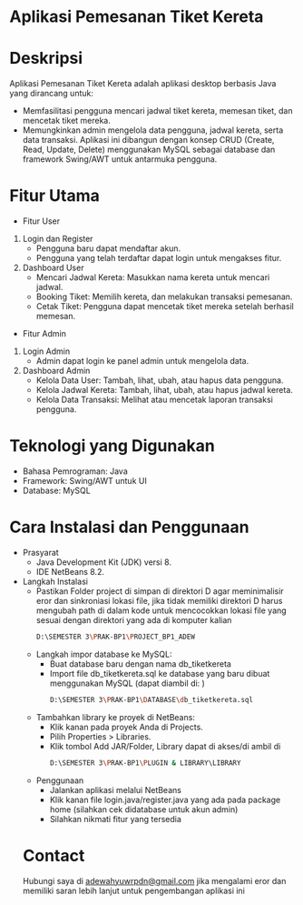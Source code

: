 # Aplikasi Pemesanan Tiket Kereta
# Deskripsi
Aplikasi Pemesanan Tiket Kereta adalah aplikasi desktop berbasis Java yang dirancang untuk:
- Memfasilitasi pengguna mencari jadwal tiket kereta, memesan tiket, dan mencetak tiket mereka.
- Memungkinkan admin mengelola data pengguna, jadwal kereta, serta data transaksi.
Aplikasi ini dibangun dengan konsep CRUD (Create, Read, Update, Delete) menggunakan MySQL sebagai database dan framework Swing/AWT untuk antarmuka pengguna.
# Fitur Utama
- Fitur User
1. Login dan Register
    - Pengguna baru dapat mendaftar akun.
    - Pengguna yang telah terdaftar dapat login untuk mengakses fitur.
2. Dashboard User
    - Mencari Jadwal Kereta: Masukkan nama kereta untuk mencari jadwal.
    - Booking Tiket: Memilih kereta, dan melakukan transaksi pemesanan.
    - Cetak Tiket: Pengguna dapat mencetak tiket mereka setelah berhasil memesan.
- Fitur Admin
1. Login Admin
    - Admin dapat login ke panel admin untuk mengelola data.
2. Dashboard Admin
    - Kelola Data User: Tambah, lihat, ubah, atau hapus data pengguna.
    - Kelola Jadwal Kereta: Tambah, lihat, ubah, atau hapus jadwal kereta.
    - Kelola Data Transaksi: Melihat atau mencetak laporan transaksi pengguna.
# Teknologi yang Digunakan
- Bahasa Pemrograman: Java
- Framework: Swing/AWT untuk UI
- Database: MySQL
# Cara Instalasi dan Penggunaan
- Prasyarat
  - Java Development Kit (JDK) versi 8.
  - IDE NetBeans 8.2.
- Langkah Instalasi
  - Pastikan Folder project di simpan di direktori D agar meminimalisir eror dan sinkroniasi lokasi file, jika tidak memiliki direktori D harus mengubah path di dalam kode untuk mencocokkan lokasi file yang sesuai dengan direktori yang ada di komputer kalian
    ```sh
    D:\SEMESTER 3\PRAK-BP1\PROJECT_BP1_ADEW
    ```
  - Langkah impor database ke MySQL:
    - Buat database baru dengan nama db_tiketkereta
    - Import file db_tiketkereta.sql ke database yang baru dibuat menggunakan MySQL (dapat diambil di: )
      ```sh
      D:\SEMESTER 3\PRAK-BP1\DATABASE\db_tiketkereta.sql
      ```
  - Tambahkan library ke proyek di NetBeans:
    - Klik kanan pada proyek Anda di Projects.
    - Pilih Properties > Libraries.
    - Klik tombol Add JAR/Folder, Library dapat di akses/di ambil di
      ```sh
      D:\SEMESTER 3\PRAK-BP1\PLUGIN & LIBRARY\LIBRARY
      ```
  - Penggunaan
    - Jalankan aplikasi melalui NetBeans
    - Klik kanan file login.java/register.java yang ada pada package home (silahkan cek didatabase untuk akun admin)
    - Silahkan nikmati fitur yang tersedia
  # Contact
  Hubungi saya di adewahyuwrpdn@gmail.com jika mengalami eror dan memiliki saran lebih lanjut untuk pengembangan aplikasi ini
